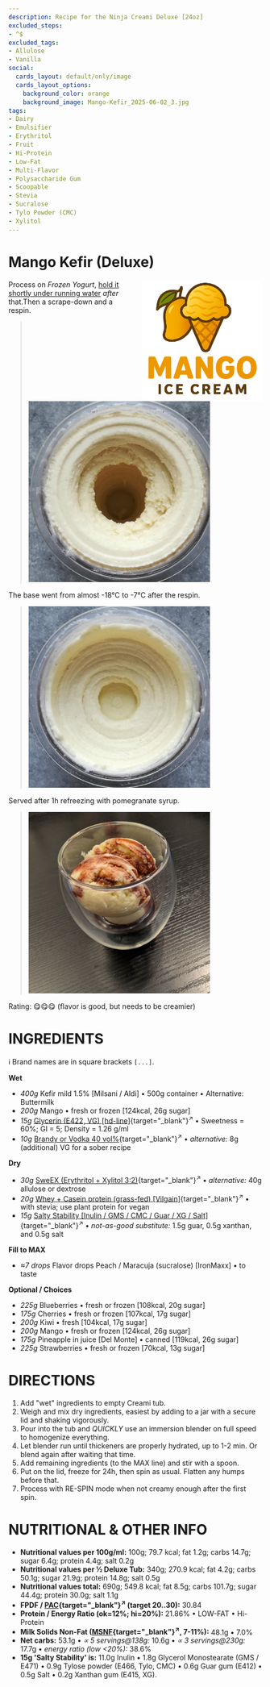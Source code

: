 ```yaml
---
description: Recipe for the Ninja Creami Deluxe [24oz]
excluded_steps:
- ^$
excluded_tags:
- Allulose
- Vanilla
social:
  cards_layout: default/only/image
  cards_layout_options:
    background_color: orange
    background_image: Mango-Kefir_2025-06-02_3.jpg
tags:
- Dairy
- Emulsifier
- Erythritol
- Fruit
- Hi-Protein
- Low-Fat
- Multi-Flavor
- Polysaccharide Gum
- Scoopable
- Stevia
- Sucralose
- Tylo Powder (CMC)
- Xylitol
---
```

# Mango Kefir (Deluxe)
<img style="float: right; margin-left: 1.5em;" width=240 alt="Logo" src="https://raw.githubusercontent.com/jhermann/ice-creamery/refs/heads/main/assets/mango-ice-cream-logo.png" />

Process on *Frozen Yogurt*, [hold it shortly under running water](https://jhermann.github.io/ice-creamery/info/tips%2Btricks/#handling-of-icy-sides-bottom)
*after* that.Then a scrape-down and a respin.

> <img width=360 alt="Spun Ice Cream" src="Mango-Kefir_2025-06-02_1.jpg" class="zoomable" />

The base went from almost -18°C to -7°C after the respin.

> <img width=360 alt="Spun Ice Cream" src="Mango-Kefir_2025-06-02_2.jpg" class="zoomable" />

Served after 1h refreezing with pomegranate syrup.

> <img width=360 alt="Spun Ice Cream" src="Mango-Kefir_2025-06-02_4.jpg" class="zoomable" />

Rating: 😋😋😋 (flavor is good, but needs to be creamier)

# INGREDIENTS

ℹ️ Brand names are in square brackets `[...]`.

**Wet**

  - _400g_ Kefir mild 1.5% [Milsani / Aldi] • 500g container • Alternative: Buttermilk
  - _200g_ Mango • fresh or frozen [124kcal, 26g sugar]
  - _15g_ [Glycerin (E422, VG) \[hd-line\]](/ice-creamery/info/ingredients/#vegetable-glycerin-glycerol-vg-e422){target="_blank"}<sup>↗</sup> • Sweetness = 60%; GI = 5; Density = 1.26 g/ml
  - _10g_ [Brandy or Vodka 40 vol%](/ice-creamery/info/ingredients/#alcohol-ethanol){target="_blank"}<sup>↗</sup> • *alternative:* 8g (additional) VG for a sober recipe

**Dry**

  - _30g_ [SweEX (Erythritol + Xylitol 3:2)](/ice-creamery/info/ingredients/#sweex-erythritol-xylitol-blend){target="_blank"}<sup>↗</sup> • *alternative:* 40g allulose or dextrose
  - _20g_ [Whey + Casein protein (grass-fed) \[Vilgain\]](/ice-creamery/info/ingredients/#whey-protein){target="_blank"}<sup>↗</sup> • with stevia; use plant protein for vegan
  - _15g_ [Salty Stability \[Inulin / GMS / CMC / Guar / XG / Salt\]](/ice-creamery/S/Salty%20Stability/){target="_blank"}<sup>↗</sup> • *not-as-good substitute:* 1.5g guar, 0.5g xanthan, and 0.5g salt

**Fill to MAX**

  - _≈7 drops_ Flavor drops Peach / Maracuja (sucralose) [IronMaxx] • to taste

**Optional / Choices**

  - _225g_ Blueberries • fresh or frozen [108kcal, 20g sugar]
  - _175g_ Cherries • fresh or frozen [107kcal, 17g sugar]
  - _200g_ Kiwi • fresh [104kcal, 17g sugar]
  - _200g_ Mango • fresh or frozen [124kcal, 26g sugar]
  - _175g_ Pineapple in juice [Del Monte] • canned [119kcal, 26g sugar]
  - _225g_ Strawberries • fresh or frozen [70kcal, 13g sugar]

# DIRECTIONS

 1. Add "wet" ingredients to empty Creami tub.
 1. Weigh and mix dry ingredients, easiest by adding to a jar with a secure lid and shaking vigorously.
 1. Pour into the tub and *QUICKLY* use an immersion blender on full speed to homogenize everything.
 1. Let blender run until thickeners are properly hydrated, up to 1-2 min. Or blend again after waiting that time.
 1. Add remaining ingredients (to the MAX line) and stir with a spoon.
 1. Put on the lid, freeze for 24h, then spin as usual. Flatten any humps before that.
 1. Process with RE-SPIN mode when not creamy enough after the first spin.

# NUTRITIONAL & OTHER INFO

- **Nutritional values per 100g/ml:** 100g; 79.7 kcal; fat 1.2g; carbs 14.7g; sugar 6.4g; protein 4.4g; salt 0.2g
- **Nutritional values per ½ Deluxe Tub:** 340g; 270.9 kcal; fat 4.2g; carbs 50.1g; sugar 21.9g; protein 14.8g; salt 0.5g
- **Nutritional values total:** 690g; 549.8 kcal; fat 8.5g; carbs 101.7g; sugar 44.4g; protein 30.0g; salt 1.1g
- **FPDF / [PAC](/ice-creamery/info/glossary/#potere-anti-congelante-pac){target="_blank"}<sup>↗</sup> (target 20..30):** 30.84
- **Protein / Energy Ratio (ok=12%; hi=20%):** 21.86% • LOW-FAT • Hi-Protein
- **Milk Solids Non-Fat ([MSNF](/ice-creamery/info/glossary/#milk-solids-not-fat-msnf){target="_blank"}<sup>↗</sup>, 7-11%):** 48.1g • 7.0%
- **Net carbs:** 53.1g • *∝ 5 servings@138g:* 10.6g • *∝ 3 servings@230g:* 17.7g • *energy ratio (low <20%):* 38.6%
- **15g 'Salty Stability' is:** 11.0g Inulin • 1.8g Glycerol Monostearate (GMS / E471) • 0.9g Tylose powder (E466, Tylo, CMC) • 0.6g Guar gum (E412) • 0.5g Salt • 0.2g Xanthan gum (E415, XG).
